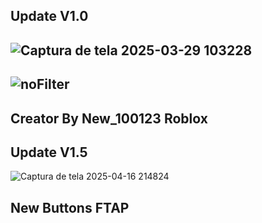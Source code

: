 Update V1.0
------------------------
![Captura de tela 2025-03-29 103228](https://github.com/user-attachments/assets/6eb2c512-ffa2-4466-b387-1add9021f40a)
---------------------------------
![noFilter](https://github.com/user-attachments/assets/6b0d3f84-9481-4d83-aed3-7ba480c7dbb3)
-
Creator By New_100123 Roblox
--------------------------------------------
Update V1.5
------------------------
![Captura de tela 2025-04-16 214824](https://github.com/user-attachments/assets/1f0540ea-3887-443e-8550-a3f6e6531eb7)

New Buttons FTAP
-
